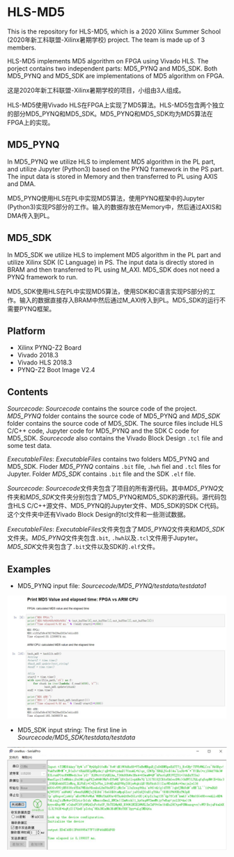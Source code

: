 HLS-MD5
=======
This is the repository for HLS-MD5, which is a 2020 Xilinx Summer School (2020年新工科联盟-Xilinx暑期学校) project. The team is made up of 3 members. 

HLS-MD5 implements MD5 algorithm on FPGA using Vivado HLS. The porject contains two independent parts: MD5_PYNQ and MD5_SDK. Both MD5_PYNQ and MD5_SDK are implementations of MD5 algorithm on FPGA.

这是2020年新工科联盟-Xilinx暑期学校的项目，小组由3人组成。

HLS-MD5使用Vivado HLS在FPGA上实现了MD5算法。HLS-MD5包含两个独立的部分MD5_PYNQ和MD5_SDK。MD5_PYNQ和MD5_SDK均为MD5算法在FPGA上的实现。
## MD5_PYNQ
In MD5_PYNQ we utilize HLS to implement MD5 algorithm in the PL part, and utilize Jupyter (Python3) based on the PYNQ framework in the PS part. The input data is stored in Memory and then transferred to PL using AXIS and DMA.

MD5_PYNQ使用HLS在PL中实现MD5算法，使用PYNQ框架中的Jupyter (Python3)实现PS部分的工作。输入的数据存放在Memory中，然后通过AXIS和DMA传入到PL。 
## MD5_SDK
In MD5_SDK we utilize HLS to implement MD5 algorithm in the PL part and utilize Xilinx SDK (C Language) in PS. The input data is directly stored in BRAM and then transferred to PL using M_AXI. MD5_SDK does not need a PYNQ framework to run.

MD5_SDK使用HLS在PL中实现MD5算法，使用SDK和C语言实现PS部分的工作。输入的数据直接存入BRAM中然后通过M_AXI传入到PL。MD5_SDK的运行不需要PYNQ框架。
## Platform
- Xilinx PYNQ-Z2 Board
- Vivado 2018.3
- Vivado HLS 2018.3
- PYNQ-Z2 Boot Image V2.4 

## Contents
*Sourcecode*: *Sourcecode* contains the source code of the project. *MD5_PYNQ* folder contains the source code of MD5_PYNQ and *MD5_SDK* folder contains the source code of MD5_SDK. The source files include HLS C/C++ code, Jupyter code for MD5_PYNQ and the SDK C code for MD5_SDK. *Sourcecode* also contains the Vivado Block Design `.tcl` file and some test data.

*ExecutableFiles*: *ExecutableFiles* contains two folders MD5_PYNQ and MD5_SDK. Floder *MD5_PYNQ* contains `.bit` file, `.hwh` fiel and `.tcl` files for Jupyter. Folder *MD5_SDK* contains `.bit` file and the SDK `.elf` file.

*Sourcecode*: *Sourcecode*文件夹包含了项目的所有源代码。其中*MD5_PYNQ*文件夹和*MD5_SDK*文件夹分别包含了MD5_PYNQ和MD5_SDK的源代码。源代码包含HLS C/C++源文件、MD5_PYNQ的Jupyter文件、MD5_SDK的SDK C代码。这个文件夹中还有Vivado Block Design的tcl文件和一些测试数据。

*ExecutableFiles*: *ExecutableFiles*文件夹包含了*MD5_PYNQ*文件夹和*MD5_SDK*文件夹。*MD5_PYNQ*文件夹包含`.bit`, `.hwh`以及`.tcl`文件用于Jupyter。*MD5_SDK*文件夹包含了`.bit`文件以及SDK的`.elf`文件。

## Examples
- MD5_PYNQ input file: *Sourcecode/MD5_PYNQ/testdata/testdata1* 
<p align="center">
<img src ="./Images/pic1.jpg">
</p>

- MD5_SDK input string: The first line in *Sourcecode/MD5_SDK/testdata/testdata* 
<p align="center">
<img src ="./Images/pic2.jpg">
</p>

